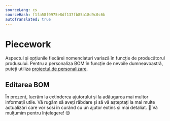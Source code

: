```yaml
---
sourceLang: cs
sourceHash: f1fa58f9975e8df137fb85a18d9c0c6b
autoTranslated: true
---
```


# Piecework
Aspectul și opțiunile fiecărei nomenclaturi variază în funcție de producătorul produsului. Pentru a personaliza BOM în funcție de nevoile dumneavoastră, puteți utiliza [proiectul de personalizare](customisationProject.md).

## Editarea BOM

În prezent, lucrăm la extinderea ajutorului și la adăugarea mai multor informații utile. Vă rugăm să aveți răbdare și să vă așteptați la mai multe actualizări care vor sosi în curând cu un ajutor extins și mai detaliat. 🚀 Vă mulțumim pentru înțelegere! 😊